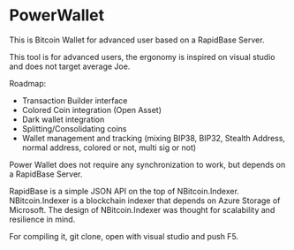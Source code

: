 # PowerWallet
This is Bitcoin Wallet for advanced user based on a RapidBase Server.

This tool is for advanced users, the ergonomy is inspired on visual studio and does not target average Joe.

Roadmap:
* Transaction Builder interface
* Colored Coin integration (Open Asset)
* Dark wallet integration
* Splitting/Consolidating coins
* Wallet management and tracking (mixing BIP38, BIP32, Stealth Address, normal address, colored or not, multi sig or not)

Power Wallet does not require any synchronization to work, but depends on a RapidBase Server.

RapidBase is a simple JSON API on the top of NBitcoin.Indexer.
NBitcoin.Indexer is a blockchain indexer that depends on Azure Storage of Microsoft.
The design of NBitcoin.Indexer was thought for scalability and resilience in mind.

For compiling it, git clone, open with visual studio and push F5.

